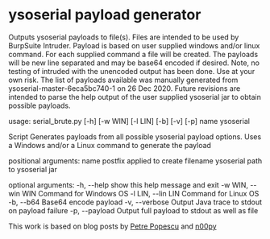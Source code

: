 # ysoserial payload generator
Outputs ysoserial payloads to file(s). Files are intended to be used by BurpSuite Intruder.
Payload is based on user supplied windows and/or linux command. For each supplied command a file will be created. The payloads will be new line separated and may be base64 encoded if desired. Note, no testing of intruded with the unencoded output has been done. Use at your own risk.
The list of payloads available was manually generated from ysoserial-master-6eca5bc740-1 on 26 Dec 2020. Future revisions are intended to parse the help output of the user supplied ysoserial jar to obtain possible payloads.

usage: serial_brute.py [-h] [-w WIN] [-l LIN] [-b] [-v] [-p] name ysoserial

Script Generates payloads from all possible ysoserial payload options. Uses a Windows and/or a Linux command to generate the payload

positional arguments:
  name               postfix applied to create filename
  ysoserial          path to ysoserial jar

optional arguments:
  -h, --help         show this help message and exit
  -w WIN, --win WIN  Command for Windows OS
  -l LIN, --lin LIN  Command for Linux OS
  -b, --b64          Base64 encode payload
  -v, --verbose      Output Java trace to stdout on payload failure
  -p, --payload      Output full payload to stdout as well as file

This work is based on blog posts by [Petre Popescu](https://securitycafe.ro/2017/11/03/tricking-java-serialization-for-a-treat/) and [n00py](https://www.n00py.io/2017/11/exploiting-blind-java-deserialization-with-burp-and-ysoserial/)
